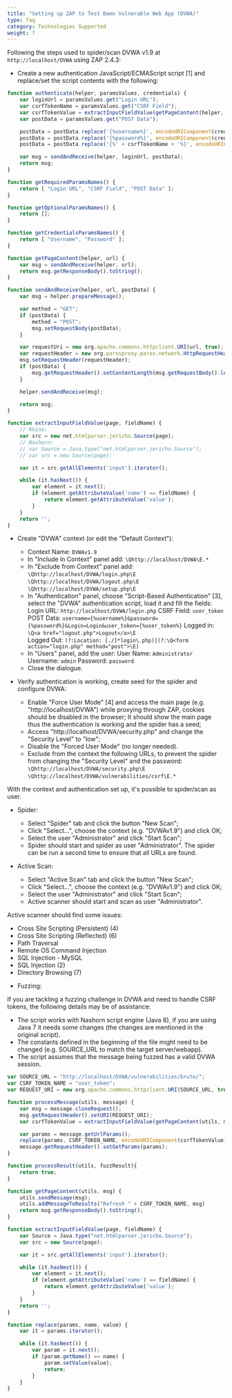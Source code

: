 ```yaml
---
title: "Setting up ZAP to Test Damn Vulnerable Web App (DVWA)"
type: faq
category: Technologies Supported
weight: 7
---
```


Following the steps used to spider/scan DVWA v1.9 at `http://localhost/DVWA` using ZAP 2.4.3:

* Create a new authentication JavaScript/ECMAScript script [1] and replace/set the script contents with the following:

``` JavaScript
function authenticate(helper, paramsValues, credentials) {
    var loginUrl = paramsValues.get("Login URL");
    var csrfTokenName = paramsValues.get("CSRF Field");
    var csrfTokenValue = extractInputFieldValue(getPageContent(helper, loginUrl), csrfTokenName);
    var postData = paramsValues.get("POST Data");

    postData = postData.replace('{%username%}', encodeURIComponent(credentials.getParam("Username")));
    postData = postData.replace('{%password%}', encodeURIComponent(credentials.getParam("Password")));
    postData = postData.replace('{%' + csrfTokenName + '%}', encodeURIComponent(csrfTokenValue));

    var msg = sendAndReceive(helper, loginUrl, postData);
    return msg;
}

function getRequiredParamsNames() {
    return [ "Login URL", "CSRF Field", "POST Data" ];
}

function getOptionalParamsNames() {
    return [];
}

function getCredentialsParamsNames() {
    return [ "Username", "Password" ];
}

function getPageContent(helper, url) {
    var msg = sendAndReceive(helper, url);
    return msg.getResponseBody().toString();
}

function sendAndReceive(helper, url, postData) {
    var msg = helper.prepareMessage();

    var method = "GET";
    if (postData) {
        method = "POST";
        msg.setRequestBody(postData);
    }

    var requestUri = new org.apache.commons.httpclient.URI(url, true);
    var requestHeader = new org.parosproxy.paros.network.HttpRequestHeader(method, requestUri, "HTTP/1.0");
    msg.setRequestHeader(requestHeader);
    if (postData) {
        msg.getRequestHeader().setContentLength(msg.getRequestBody().length());
    }

    helper.sendAndReceive(msg);

    return msg;
}

function extractInputFieldValue(page, fieldName) {
    // Rhino:
    var src = new net.htmlparser.jericho.Source(page);
    // Nashorn:
    // var Source = Java.type("net.htmlparser.jericho.Source");
    // var src = new Source(page);

    var it = src.getAllElements('input').iterator();

    while (it.hasNext()) {
        var element = it.next();
        if (element.getAttributeValue('name') == fieldName) {
            return element.getAttributeValue('value');
        }
    }
    return '';
}
```

* Create "DVWA" context (or edit the "Default Context"):
  * Context Name: `DVWAv1.9` 
  * In "Include in Context" panel add: `\Qhttp://localhost/DVWA\E.*` 
  * In "Exclude from Context" panel add:  
`\Qhttp://localhost/DVWA/login.php\E` 
`\Qhttp://localhost/DVWA/logout.php\E` 
`\Qhttp://localhost/DVWA/setup.php\E` 
  * In "Authentication" panel, choose "Script-Based Authentication" [3], select the "DVWA" authentication script, load it and fill the fields: 
Login URL: `http://localhost/DVWA/login.php` 
CSRF Field: `user_token` 
POST Data: `username={%username%}&password={%password%}&Login=Login&user_token={%user_token%}` 
Logged in: `\Q<a href="logout.php">Logout</a>\E`  
Logged Out: `(?:Location: [./]*login\.php)|(?:\Q<form action="login.php" method="post">\E)` 
  * In "Users" panel, add the user: 
User Name: `Administrator` 
Username: `admin` 
Password: `password` 
  * Close the dialogue. 

* Verify authentication is working, create seed for the spider and configure DVWA: 
  * Enable "Force User Mode" [4] and access the main page (e.g. "http://localhost/DVWA") while proxying through ZAP, cookies should be disabled in the browser; It should show the main page thus the authentication is working and the spider has a seed; 
  * Access "http://localhost/DVWA/security.php" and change the "Security Level" to "low"; 
  * Disable the "Forced User Mode" (no longer needed). 
  * Exclude from the context the following URLs, to prevent the spider from changing the "Security Level" and the password: 
`\Qhttp://localhost/DVWA/security.php\E` 
`\Qhttp://localhost/DVWA/vulnerabilities/csrf\E.*` 

With the context and authentication set up, it's possible to spider/scan as user.

* Spider:
  * Select "Spider" tab and click the button "New Scan";
  * Click "Select...", choose the context (e.g. "DVWAv1.9") and click OK;
  * Select the user "Administrator" and click "Start Scan";
  * Spider should start and spider as user "Administrator". The spider can be run a second time to ensure that all URLs are found.

* Active Scan:
  * Select "Active Scan" tab and click the button "New Scan";
  * Click "Select...", choose the context (e.g. "DVWAv1.9") and click OK;
  * Select the user "Administrator" and click "Start Scan";
  * Active scanner should start and scan as user "Administrator".

Active scanner should find some issues:

  - Cross Site Scripting (Persistent) (4)
  - Cross Site Scripting (Reflected) (6)
  - Path Traversal
  - Remote OS Command Injection
  - SQL Injection - MySQL
  - SQL Injection (2)
  - Directory Browsing (7)

* Fuzzing:

If you are tackling a fuzzing challenge in DVWA and need to handle CSRF tokens, the following details may be of assistance:

 - The script works with Nashorn script engine (Java 8), if you are using Java 7 it needs some changes (the changes are mentioned in the original script).
 - The constants defined in the beginning of the file might need to be changed (e.g. SOURCE_URL to match the target server/webapp).
 - The script assumes that the message being fuzzed has a valid DVWA session.

``` JavaScript
var SOURCE_URL = "http://localhost/DVWA/vulnerabilities/brute/";
var CSRF_TOKEN_NAME = "user_token";
var REQUEST_URI = new org.apache.commons.httpclient.URI(SOURCE_URL, true);

function processMessage(utils, message) {
    var msg = message.cloneRequest();
    msg.getRequestHeader().setURI(REQUEST_URI);
    var csrfTokenValue = extractInputFieldValue(getPageContent(utils, msg), CSRF_TOKEN_NAME);

    var params = message.getUrlParams();
    replace(params, CSRF_TOKEN_NAME, encodeURIComponent(csrfTokenValue));
    message.getRequestHeader().setGetParams(params);
}

function processResult(utils, fuzzResult){
    return true;
}

function getPageContent(utils, msg) {
    utils.sendMessage(msg);
    utils.addMessageToResults("Refresh " + CSRF_TOKEN_NAME, msg)
    return msg.getResponseBody().toString();
}

function extractInputFieldValue(page, fieldName) {
    var Source = Java.type("net.htmlparser.jericho.Source");
    var src = new Source(page);

    var it = src.getAllElements('input').iterator();

    while (it.hasNext()) {
        var element = it.next();
        if (element.getAttributeValue('name') == fieldName) {
            return element.getAttributeValue('value');
        }
    }
    return '';
}

function replace(params, name, value) {
    var it = params.iterator();

    while (it.hasNext()) {
        var param = it.next();
        if (param.getName() == name) {
            param.setValue(value);
            return;
        }
    }
}
```  
